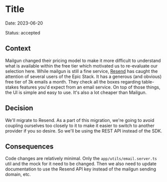# Title

Date: 2023-06-20

Status: accepted

## Context

Mailgun changed their pricing model to make it more difficult to understand what
is available within the free tier which motivated us to re-evaluate our
selection here. While mailgun is still a fine service,
[Resend](https://resend.com/) has caught the attention of several users of the
Epic Stack. It has a generous (and obvious) free tier of 3k emails a month. They
check all the boxes regarding table-stakes features you'd expect from an email
service. On top of those things, the UI is simple and easy to use. It's also a
lot cheaper than Mailgun.

## Decision

We'll migrate to Resend. As a part of this migration, we're going to avoid
coupling ourselves too closely to it to make it easier to switch to another
provider if you so desire. So we'll be using the REST API instead of the SDK.

## Consequences

Code changes are relatively minimal. Only the `app/utils/email.server.ts` util
and the mock for it need to be changed. Then we also need to update
documentation to use the Resend API key instead of the mailgun sending domain,
etc.
